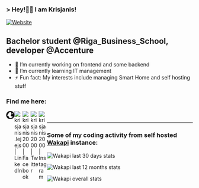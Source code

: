 ### > Hey!👋🏻 I am Krisjanis!
[![Website](https://img.shields.io/website?label=krisjanis.lejejs.com&style=for-the-badge&url=https%3A%2F%2Fkrisjanis.lejejs.com)](https://krisjanis.lejejs.com)

## Bachelor student @Riga_Business_School, developer @Accenture
- 🔭 I’m currently working on frontend and some backend
- 🌱 I’m currently learning IT management
- ⚡ Fun fact: My interests include managing Smart Home and self hosting stuff

<!-- ![Github Stats](https://github-readme-stats.vercel.app/api?username=klejejs&count_private=true&hide_rank=true&show_icons=true&include_all_commits=true&custom_title=Github%20Stats) -->

### Find me here:
[<img align="left" alt="krisjanis.lejejs.com" width="22px" src="https://raw.githubusercontent.com/iconic/open-iconic/master/svg/globe.svg" />](https://krisjanis.lejejs.com)
[<img align="left" alt="krisjanis.lejejs | LinkedIn" width="22px" src="https://cdn.jsdelivr.net/npm/simple-icons@v3/icons/linkedin.svg" />](https://www.linkedin.com/in/krisjanis-lejejs/)
[<img align="left" alt="krisjanis2000 | Facebook" width="22px" src="https://cdn.jsdelivr.net/npm/simple-icons@v3/icons/facebook.svg" />](https://www.facebook.com/krisjanis2000/)
[<img align="left" alt="krisjanis2000 | Twitter" width="22px" src="https://cdn.jsdelivr.net/npm/simple-icons@v3/icons/twitter.svg" />](https://twitter.com/krisjanis2000)
[<img align="left" alt="krisjanis2000 | Instagram" width="22px" src="https://cdn.jsdelivr.net/npm/simple-icons@v3/icons/instagram.svg" />](https://www.instagram.com/krisjanis2000/)

<br />

---

### Some of my coding activity from self hosted [Wakapi](https://github.com/muety/wakapi) instance:
![Wakapi last 30 days stats](https://github-readme-stats.vercel.app/api/wakatime?username=krisjanis2000&api_domain=wakapi.lejejs.com&range=last_30_days&bg_color=2D3748&title_color=2F855A&icon_color=2F855A&text_color=ffffff&custom_title=Last%2030%20Days&layout=compact&langs_count=20)

![Wakapi last 12 months stats](https://github-readme-stats.vercel.app/api/wakatime?username=krisjanis2000&api_domain=wakapi.lejejs.com&range=last_12_months&bg_color=2D3748&title_color=2F855A&icon_color=2F855A&text_color=ffffff&custom_title=Last%2012%20Months&layout=compact&langs_count=20)

![Wakapi overall stats](https://github-readme-stats.vercel.app/api/wakatime?username=krisjanis2000&api_domain=wakapi.lejejs.com&range=any&bg_color=2D3748&title_color=2F855A&icon_color=2F855A&text_color=ffffff&custom_title=Overall%20Stats&layout=compact&langs_count=20)
